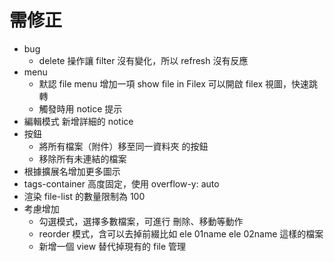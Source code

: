 # 需修正
- bug
    - delete 操作讓 filter 沒有變化，所以 refresh 沒有反應
- menu
    - 默認 file menu 增加一項 show file in Filex 可以開啟 filex 視圖，快速跳轉
    - 觸發時用 notice 提示
- 編輯模式 新增詳細的 notice
- 按鈕
    - 將所有檔案（附件）移至同一資料夾 的按鈕
    - 移除所有未連結的檔案
- 根據擴展名增加更多圖示
- tags-container 高度固定，使用 overflow-y: auto
- 渲染 file-list 的數量限制為 100
- 考慮增加
    - 勾選模式，選擇多數檔案，可進行 刪除、移動等動作
    - reorder 模式，含可以去掉前綴比如 ele 01name ele 02name 這樣的檔案
    - 新增一個 view 替代掉現有的 file 管理
